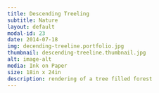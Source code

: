 ```yaml
---
title: Descending Treeling
subtitle: Nature
layout: default
modal-id: 23
date: 2014-07-18
img: decending-treeline.portfolio.jpg
thumbnail: descending-treeline.thumbnail.jpg
alt: image-alt
media: Ink on Paper
size: 18in x 24in
description: rendering of a tree filled forest
---
```

